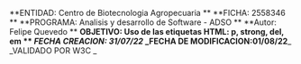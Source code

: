   **ENTIDAD: Centro de Biotecnologia Agropecuaria **
  **FICHA: 2558346 **
  **PROGRAMA: Analisis y desarrollo de Software - ADSO **
  **Autor: Felipe Quevedo **
  **OBJETIVO: Uso de las etiquetas HTML: p, strong, del, em **
  _**FECHA CREACION: 31/07/22**_
  _FECHA DE MODIFICACION:01/08/22**_
  _VALIDADO POR W3C _
